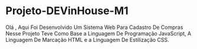 # Projeto-DEVinHouse-M1

Olá , Aqui Foi Desenvolvido Um Sistema Web Para Cadastro De Compras
Nesse Projeto Teve Como Base a Linguagem De Programação JavaScript,
A Linguagem De Marcação HTML e a Linguagem De Estilização CSS.